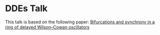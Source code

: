 # DDEs Talk

This talk is based on the following paper: [Bifurcations and synchrony in a ring of delayed Wilson–Cowan oscillators](hi)
